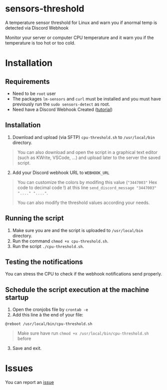 # sensors-threshold
A temperature sensor threshold for Linux and warn you if anormal temp is detected via Discord Webhook

Monitor your server or computer CPU temperature and it warn you if the temperature is too hot or too cold.

# Installation

## Requirements
- Need to be `root` user
- The packages `lm-sensors` and `curl` must be installed and you must have previously run the `sudo sensors-detect` as root.
- Need have a Discord Webhook Created ([tutorial](https://support.discord.com/hc/en-us/articles/228383668-Intro-to-Webhooks))

## Installation

1. Download and upload (via SFTP) `cpu-threshold.sh` to `/usr/local/bin` directory.

> You can also download and open the script in a graphical text editor (such as KWrite, VSCode, ...) and upload later to the server the saved script.

2. Add your Discord webhook URL to `WEBHOOK_URL`

> You can customize the colors by modifing this value (`"3447003"` Hex code to decimal code !) at this line `send_discord_message "3447003" "...." "...."`.
>
> You can also modify the threshold values according your needs.

## Running the script

1. Make sure you are and the script is uploaded to `/usr/local/bin` directory.
2. Run the command `chmod +x cpu-threshold.sh`.
3. Run the script `./cpu-threshold.sh`.

## Testing the notifications

You can stress the CPU to check if the webhook notifications send properly.

## Schedule the script execution at the machine startup

1. Open the cronjobs file by `crontab -e`
2. Add this line à the end of your file:
```
@reboot /usr/local/bin/cpu-threshold.sh
```

> Make sure have run `chmod +x /usr/local/bin/cpu-threshold.sh` before

3. Save and exit.

# Issues

You can report an [issue](https://github.com/ngrt-sh/sensors-threshold/issues)
